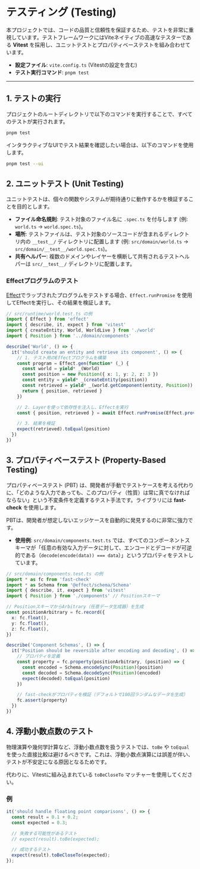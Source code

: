 # テスティング (Testing)

本プロジェクトでは、コードの品質と信頼性を保証するため、テストを非常に重視しています。テストフレームワークにはViteネイティブの高速なテスターである **Vitest** を採用し、ユニットテストとプロパティベーステストを組み合わせています。

- **設定ファイル**: `vite.config.ts` (Vitestの設定を含む)
- **テスト実行コマンド**: `pnpm test`

---

## 1. テストの実行

プロジェクトのルートディレクトリで以下のコマンドを実行することで、すべてのテストが実行されます。

```bash
pnpm test
```

インタラクティブなUIでテスト結果を確認したい場合は、以下のコマンドを使用します。

```bash
pnpm test --ui
```

## 2. ユニットテスト (Unit Testing)

ユニットテストは、個々の関数やシステムが期待通りに動作するかを検証することを目的とします。

- **ファイル命名規則**: テスト対象のファイル名に `.spec.ts` を付与します (例: `world.ts` -> `world.spec.ts`)。
- **場所**: テストファイルは、テスト対象のソースコードが含まれるディレクトリ内の `__test__/` ディレクトリに配置します (例: `src/domain/world.ts` -> `src/domain/__test__/world.spec.ts`)。
- **共有ヘルパー**: 複数のドメインやレイヤーを横断して共有されるテストヘルパーは `src/__test__/` ディレクトリに配置します。

### Effectプログラムのテスト

[Effect](https://effect.website/llms-full.txt)でラップされたプログラムをテストする場合、`Effect.runPromise` を使用してEffectを実行し、その結果を検証します。

```typescript
// src/runtime/world.test.ts の例
import { Effect } from 'effect'
import { describe, it, expect } from 'vitest'
import { createEntity, World, WorldLive } from './world'
import { Position } from '../domain/components'

describe('World', () => {
  it('should create an entity and retrieve its component', () => {
    // 1. テスト用のEffectプログラムを構築
    const program = Effect.gen(function* (_) {
      const world = yield* _(World)
      const position = new Position({ x: 1, y: 2, z: 3 })
      const entity = yield* _(createEntity(position))
      const retrieved = yield* _(world.getComponent(entity, Position))
      return { position, retrieved }
    })

    // 2. Layerを使って依存性を注入し、Effectを実行
    const { position, retrieved } = await Effect.runPromise(Effect.provide(program, WorldLive))

    // 3. 結果を検証
    expect(retrieved).toEqual(position)
  })
})
```

## 3. プロパティベーステスト (Property-Based Testing)

プロパティベーステスト (PBT) は、開発者が手動でテストケースを考える代わりに、「どのような入力であっても、このプロパティ（性質）は常に真でなければならない」という不変条件を定義するテスト手法です。ライブラリには **fast-check** を使用します。

PBTは、開発者が想定しないエッジケースを自動的に発見するのに非常に強力です。

- **使用例**: `src/domain/components.test.ts` では、すべてのコンポーネントスキーマが「任意の有効な入力データに対して、エンコードとデコードが可逆的である（`decode(encode(data)) === data`）」というプロパティをテストしています。

```typescript
// src/domain/components.test.ts の例
import * as fc from 'fast-check'
import * as Schema from '@effect/schema/Schema'
import { describe, it, expect } from 'vitest'
import { Position } from './components' // Positionスキーマ

// PositionスキーマからArbitrary（任意データ生成器）を生成
const positionArbitrary = fc.record({
  x: fc.float(),
  y: fc.float(),
  z: fc.float(),
})

describe('Component Schemas', () => {
  it('Position should be reversible after encoding and decoding', () => {
    // プロパティを定義
    const property = fc.property(positionArbitrary, (position) => {
      const encoded = Schema.encodeSync(Position)(position)
      const decoded = Schema.decodeSync(Position)(encoded)
      expect(decoded).toEqual(position)
    })

    // fast-checkがプロパティを検証（デフォルトで100回ランダムなデータを生成）
    fc.assert(property)
  })
})
```

## 4. 浮動小数点数のテスト

物理演算や幾何学計算など、浮動小数点数を扱うテストでは、`toBe` や `toEqual` を使った直接比較は避けるべきです。これは、浮動小数点演算には誤差が伴い、テストが不安定になる原因となるためです。

代わりに、Vitestに組み込まれている `toBeCloseTo` マッチャーを使用してください。

### 例

```typescript
it('should handle floating point comparisons', () => {
  const result = 0.1 + 0.2;
  const expected = 0.3;

  // 失敗する可能性があるテスト
  // expect(result).toBe(expected);

  // 成功するテスト
  expect(result).toBeCloseTo(expected);
});
```